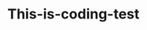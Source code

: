 # This-is-coding-test
     
  
   
 
  
    
    
     
        
           
          
    
       
         
        
     
  
   
  
